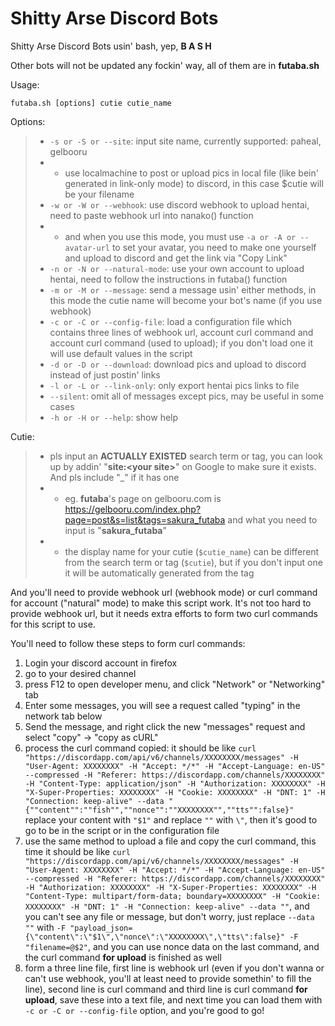 # Shitty Arse Discord Bots
Shitty Arse Discord Bots usin' bash, yep, **B A S H**

Other bots will not be updated any fockin' way, all of them are in **futaba.sh**

Usage: 

`futaba.sh [options] cutie cutie_name`

Options: 
> * `-s or -S or --site`: input site name, currently supported: paheal, gelbooru
> * * use localmachine to post or upload pics in local file (like bein' generated in link-only mode) to discord, in this case $cutie will be your filename
> * `-w or -W or --webhook`: use discord webhook to upload hentai, need to paste webhook url into nanako() function
> * * and when you use this mode, you must use `-a or -A or --avatar-url` to set your avatar, you need to make one yourself and upload to discord and get the link via "Copy Link"
> * `-n or -N or --natural-mode`: use your own account to upload hentai, need to follow the instructions in futaba() function
> * `-m or -M or --message`: send a message usin' either methods, in this mode the cutie name will become your bot's name (if you use webhook)
> * `-c or -C or --config-file`: load a configuration file which contains three lines of webhook url, account curl command and account curl command (used to upload); if you don't load one it will use default values in the script
> * `-d or -D or --download`: download pics and upload to discord instead of just postin' links
> * `-l or -L or --link-only`: only export hentai pics links to file
> * `--silent`: omit all of messages except pics, may be useful in some cases
> * `-h or -H or --help`: show help

Cutie: 
> * pls input an **ACTUALLY EXISTED** search term or tag, you can look up by addin' "**site:\<your site\>**" on Google to make sure it exists. And pls include "_" if it has one
> * * eg. **futaba**'s page on gelbooru.com is https://gelbooru.com/index.php?page=post&s=list&tags=sakura_futaba and what you need to input is "**sakura_futaba**"
> * * the display name for your cutie (`$cutie_name`) can be different from the search term or tag (`$cutie`), but if you don't input one it will be automatically generated from the tag

And you'll need to provide webhook url (webhook mode) or curl command for account ("natural" mode) to make this script work. It's not too hard to provide webhook url, but it needs extra efforts to form two curl commands for this script to use. 

You'll need to follow these steps to form curl commands: 

1. Login your discord account in firefox
2. go to your desired channel
3. press F12 to open developer menu, and click "Network" or "Networking" tab
4. Enter some messages, you will see a request called "typing" in the network tab below
5. Send the message, and right click the new "messages" request and select "copy" -> "copy as cURL"
6. process the curl command copied: it should be like `curl "https://discordapp.com/api/v6/channels/XXXXXXXX/messages" -H "User-Agent: XXXXXXXX" -H "Accept: */*" -H "Accept-Language: en-US" --compressed -H "Referer: https://discordapp.com/channels/XXXXXXXX" -H "Content-Type: application/json" -H "Authorization: XXXXXXXX" -H "X-Super-Properties: XXXXXXXX" -H "Cookie: XXXXXXXX" -H "DNT: 1" -H "Connection: keep-alive" --data "{""content"":""fish"",""nonce"":""XXXXXXXX"",""tts"":false}"`
replace your content with `"$1"` and replace `""` with `\"`, then it's good to go to be in the script or in the configuration file
7. use the same method to upload a file and copy the curl command, this time it should be like `curl "https://discordapp.com/api/v6/channels/XXXXXXXX/messages" -H "User-Agent: XXXXXXXX" -H "Accept: */*" -H "Accept-Language: en-US" --compressed -H "Referer: https://discordapp.com/channels/XXXXXXXX" -H "Authorization: XXXXXXXX" -H "X-Super-Properties: XXXXXXXX" -H "Content-Type: multipart/form-data; boundary=XXXXXXXX" -H "Cookie: XXXXXXXX" -H "DNT: 1" -H "Connection: keep-alive" --data ""`, and you can't see any file or message, but don't worry, just replace `--data ""` with `-F "payload_json={\"content\":\"$1\",\"nonce\":\"XXXXXXXX\",\"tts\":false}" -F "filename=@$2"`, and you can use nonce data on the last command, and the curl command **for upload** is finished as well
8. form a three line file, first line is webhook url (even if you don't wanna or can't use webhook, you'll at least need to provide somethin' to fill the line), second line is curl command and third line is curl command **for upload**, save these into a text file, and next time you can load them with `-c or -C or --config-file` option, and you're good to go! 
